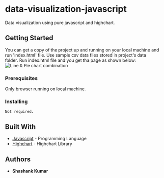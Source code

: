 # data-visualization-javascript
Data visualization using pure javascript and highchart.

## Getting Started

You can get a copy of the project up and running on your local machine and run 'index.html' file.
Use sample csv data files stored in project's data folder.
Run index.html file and you get tha page as shown below:
![Line & Pie chart combination](https://github.com/shashank-kr/data-visualization-javascript/screenshots/dashboard-line-pie.png "Line & Pie chart combination")  

### Prerequisites
Only browser running on local machine.

### Installing

```
Not required.
```

## Built With

* [Javascript](https://en.wikipedia.org/wiki/JavaScript) - Programming Language
* [Highchart](https://www.highcharts.com/) - Highchart Library


## Authors

* **Shashank Kumar**
